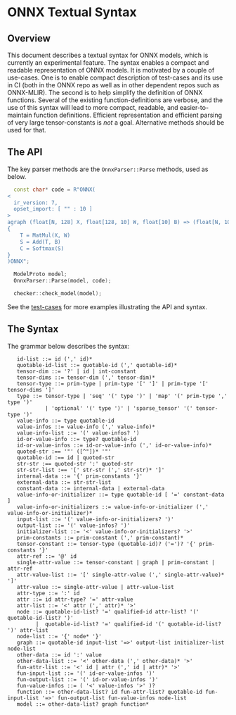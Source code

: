 <!--
Copyright (c) ONNX Project Contributors

SPDX-License-Identifier: Apache-2.0
-->

# ONNX Textual Syntax

## Overview

This document describes a textual syntax for ONNX models, which is currently an experimental feature.
The syntax enables a compact and readable representation of ONNX models. It is motivated by a couple
of use-cases. One is to enable compact description of test-cases and its use in CI (both in the ONNX
repo as well as in other dependent repos such as ONNX-MLIR). The second is to help simplify the
definition of ONNX functions. Several of the existing function-definitions are verbose, and the
use of this syntax will lead to more compact, readable, and easier-to-maintain function definitions.
Efficient representation and efficient parsing of very large tensor-constants is *not* a goal.
Alternative methods should be used for that.

## The API

The key parser methods are the ```OnnxParser::Parse``` methods, used as below.

```cpp
  const char* code = R"ONNX(
<
  ir_version: 7,
  opset_import: [ "" : 10 ]
>
agraph (float[N, 128] X, float[128, 10] W, float[10] B) => (float[N, 10] C)
{
    T = MatMul(X, W)
    S = Add(T, B)
    C = Softmax(S)
}
)ONNX";

  ModelProto model;
  OnnxParser::Parse(model, code);

  checker::check_model(model);
```

See the [test-cases](../onnx/test/cpp/parser_test.cc) for more examples illustrating the API and syntax.

## The Syntax

The grammar below describes the syntax:

```
   id-list ::= id (',' id)*
   quotable-id-list ::= quotable-id (',' quotable-id)*
   tensor-dim ::= '?' | id | int-constant
   tensor-dims ::= tensor-dim (',' tensor-dim)*
   tensor-type ::= prim-type | prim-type '[' ']' | prim-type '[' tensor-dims ']'
   type ::= tensor-type | 'seq' '(' type ')' | 'map' '(' prim-type ',' type ')'
            | 'optional' '(' type ')' | 'sparse_tensor' '(' tensor-type ')'
   value-info ::= type quotable-id
   value-infos ::= value-info (',' value-info)*
   value-info-list ::= '(' value-infos? ')
   id-or-value-info ::= type? quotable-id
   id-or-value-infos ::= id-or-value-info (',' id-or-value-info)*
   quoted-str :== '"' ([^"])* '"'
   quotable-id :== id | quoted-str
   str-str :== quoted-str ':' quoted-str
   str-str-list :== '[' str-str (',' str-str)* ']'
   internal-data ::= '{' prim-constants '}'
   external-data ::= str-str-list
   constant-data ::= internal-data | external-data
   value-info-or-initializer ::= type quotable-id [ '=' constant-data ]
   value-info-or-initializers ::= value-info-or-initializer (',' value-info-or-initializer)*
   input-list ::= '(' value-info-or-initializers? ')'
   output-list ::= '(' value-infos? ')'
   initializer-list ::= '<' value-info-or-initializers? '>'
   prim-constants ::= prim-constant (',' prim-constant)*
   tensor-constant ::= tensor-type (quotable-id)? ('=')? '{' prim-constants '}'
   attr-ref ::= '@' id
   single-attr-value ::= tensor-constant | graph | prim-constant | attr-ref
   attr-value-list ::= '[' single-attr-value (',' single-attr-value)* ']'
   attr-value ::= single-attr-value | attr-value-list
   attr-type ::= ':' id
   attr ::= id attr-type? '=' attr-value
   attr-list ::= '<' attr (',' attr)* '>'
   node ::= quotable-id-list? '=' qualified-id attr-list? '(' quotable-id-list? ')'
         |  quotable-id-list? '=' qualified-id '(' quotable-id-list? ')' attr-list
   node-list ::= '{' node* '}'
   graph ::= quotable-id input-list '=>' output-list initializer-list node-list
   other-data ::= id ':' value
   other-data-list ::= '<' other-data (',' other-data)* '>'
   fun-attr-list ::= '<' id | attr (',' id | attr)* '>'
   fun-input-list ::= '(' id-or-value-infos ')'
   fun-output-list ::= '(' id-or-value-infos ')'
   fun-value-infos ::= ( '<' value-infos '>' )?
   function ::= other-data-list? id fun-attr-list? quotable-id fun-input-list '=>' fun-output-list fun-value-infos node-list
   model ::= other-data-list? graph function*
```
